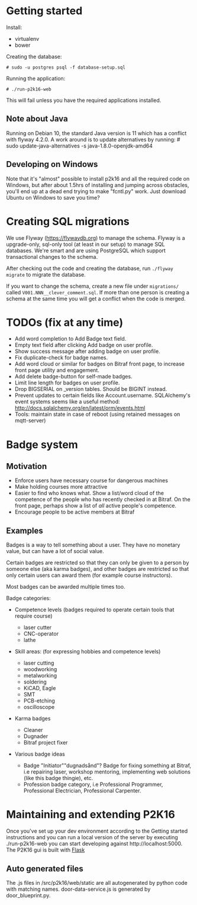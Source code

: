 # Getting started

Install:

- virtualenv
- bower

Creating the database:

    # sudo -u postgres psql -f database-setup.sql

Running the application:

    # ./run-p2k16-web

This will fail unless you have the required applications installed.

## Note about Java
Running on Debian 10, the standard Java version is 11 which has a conflict with flyway 4.2.0. A work around is to update alternatives by running:
    # sudo update-java-alternatives -s java-1.8.0-openjdk-amd64

## Developing on Windows
Note that it's "almost" possible to install p2k16 and all the required code on Windows, but after about 1.5hrs of installing and jumping across obstacles, you'll end up at a dead end trying to make "fcntl.py" work. Just download Ubuntu on Windows to save you time?

# Creating SQL migrations

We use Flyway (https://flywaydb.org) to manage the schema. Flyway is a upgrade-only, sql-only tool (at least in our
setup) to manage SQL databases. We're smart and are using PostgreSQL which support transactional changes to the schema.

After checking out the code and creating the database, run `./flyway migrate` to migrate the database.

If you want to change the schema, create a new file under `migrations/` called `V001.NNN__clever_comment.sql`. If more
than one person is creating a schema at the same time you will get a conflict when the code is merged.

# TODOs (fix at any time)

* Add word completion to Add Badge text field.
* Empty text field after clicking Add badge on user profile.
* Show success message after adding badge on user profile.
* Fix duplicate-check for badge names.
* Add word cloud or similar for badges on Bitraf front page, to increase front page utility and engagement.
* Add delete badge-button for self-made badges.
* Limit line length for badges on user profile.
* Drop BIGSERIAL on _version tables. Should be BIGINT instead.
* Prevent updates to certain fields like Account.username.
  SQLAlchemy's event systems seems like a useful method: http://docs.sqlalchemy.org/en/latest/orm/events.html
* Tools: maintain state in case of reboot (using retained messages on mqtt-server)

# Badge system

## Motivation

 * Enforce users have necessary course for dangerous machines
 * Make holding courses more attractive
 * Easier to find who knows what. Show a list/word cloud of the competence of the people who has recently checked in at
   Bitraf. On the front page, perhaps show a list of *all* active people's competence.
 * Encourage people to be active members at Bitraf

## Examples

Badges is a way to tell something about a user. They have no monetary value, but can have a lot of social value.

Certain badges are restricted so that they can only be given to a person by someone else (aka karma badges), and other
badges are restricted so that only certain users can award them (for example course instructors).

Most badges can be awarded multiple times too.

Badge categories:

 * Competence levels (badges required to operate certain tools that require course)

   - laser cutter
   - CNC-operator
   - lathe

 * Skill areas: (for expressing hobbies and competence levels)

   - laser cutting
   - woodworking
   - metalworking
   - soldering
   - KiCAD, Eagle
   - SMT
   - PCB-etching
   - oscilloscope

 * Karma badges

   - Cleaner
   - Dugnader
   - Bitraf project fixer
   
 * Various badge ideas
    - Badge "Initiator"\"dugnadsånd"? Badge for fixing something at Bitraf, i.e repairing laser, workshop mentoring, implementing web solutions (like this badge thingie), etc.
    - Profession badge category, i.e Professional Programmer, Professional Electrician, Professional Carpenter.

# Maintaining and extending P2K16
Once you've set up your dev environment according to the Getting started instructions and you can run a local version of the server by executing ./run-p2k16-web you can start developing against http://localhost:5000. The P2K16 gui is built with [Flask](http://flask.pocoo.org) 

## Auto generated files
The .js files in /src/p2k16/web/static are all autogenerated by python code with matching names. door-data-service.js is generated by door_blueprint.py.

